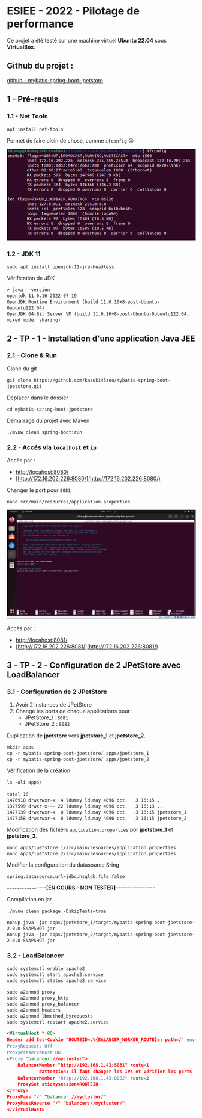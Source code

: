 # ESIEE - 2022 - Pilotage de performance

Ce projet a été testé sur une machine virtuel **Ubuntu 22.04** sous **VirtualBox**.

## Github du projet :

[github - mybatis-spring-boot-jpetstore](https://github.com/kazuki43zoo/mybatis-spring-boot-jpetstore)

## 1 - Pré-requis

### 1.1 - Net Tools

```
apt install net-tools
```

Permet de faire plein de chose, comme `ifconfig` 😉

![img](_img/001.png)

### 1.2 - JDK 11 

```
sudo apt install openjdk-11-jre-headless
```

Vérification de JDK

```
> java --version
openjdk 11.0.16 2022-07-19
OpenJDK Runtime Environment (build 11.0.16+8-post-Ubuntu-0ubuntu122.04)
OpenJDK 64-Bit Server VM (build 11.0.16+8-post-Ubuntu-0ubuntu122.04, mixed mode, sharing)
```

## 2 - TP - 1 - Installation d'une application Java JEE

### 2.1 - Clone & Run

Clone du git

```
git clone https://github.com/kazuki43zoo/mybatis-spring-boot-jpetstore.git
```

Déplacer dans le dossier

```
cd mybatis-spring-boot-jpetstore
```

Démarrage du projet avec Maven

```
./mvnw clean spring-boot:run
```

### 2.2 - Accés via `localhost` et `ip`

Accès par : 

- [http://locahost:8080/](http://locahost:8080/)
- [http://172.16.202.226:8080/](http://172.16.202.226:8080/)

Changer le port pour `8081`

```
nano src/main/resources/application.properties
```

![img](_img/002.png)

Accès par : 

- [http://locahost:8081/](http://locahost:8081/)
- [http://172.16.202.226:8081/](http://172.16.202.226:8081/)

## 3 - TP - 2 - Configuration de 2 JPetStore avec LoadBalancer

### 3.1 - Configuration de 2 JPetStore

1. Avoir 2 instances de JPetStore
2. Changé les ports de chaque applications pour :
    - JPetStore_1 : `8081`
    - JPetStore_2 : `8082`

Duplication de **jpetstore** vers **jpetstore_1** et **jpetstore_2**.

```
mkdir apps
cp -r mybatis-spring-boot-jpetstore/ apps/jpetstore_1
cp -r mybatis-spring-boot-jpetstore/ apps/jpetstore_2
```

Vérification de la création

```
ls -ali apps/

total 16
1476918 drwxrwxr-x  4 ldumay ldumay 4096 oct.   3 16:15 .
1327599 drwxr-x--- 22 ldumay ldumay 4096 oct.   3 16:13 ..
1477139 drwxrwxr-x  8 ldumay ldumay 4096 oct.   3 16:15 jpetstore_1
1477158 drwxrwxr-x  8 ldumay ldumay 4096 oct.   3 16:15 jpetstore_2
```

Modification des fichiers `application.properties` por **jpetstore_1** et **jpetstore_2**.

```
nano apps/jpetstore_1/src/main/resources/application.properties
nano apps/jpetstore_2/src/main/resources/application.properties
```

Modifier la configuration du datasource Sring

```
spring.datasource.url=jdbc:hsqldb:file:false
```


**----------------[EN COURS - NON TESTER]----------------**

Compilation en jar

```
./mvnw clean package -DskipTests=true
```

```
nohup java -jar apps/jpetstore_1/target/mybatis-spring-boot-jpetstore-2.0.0-SNAPSHOT.jar
nohup java -jar apps/jpetstore_2/target/mybatis-spring-boot-jpetstore-2.0.0-SNAPSHOT.jar
```

### 3.2 - LoadBalancer

```
sudo systemctl enable apache2
sudo systemctl start apache2.service
sudo systemctl status apache2.service
```

```
sudo a2enmod proxy
sudo a2enmod proxy_http
sudo a2enmod proxy_balancer
sudo a2enmod headers
sudo a2enmod lbmethod_byrequests
sudo systemctl restart apache2.service
```

```xml
<VirtualHost *:80>
Header add Set-Cookie "ROUTEID=.%{BALANCER_WORKER_ROUTE}e; path=/" env=BALANCER_ROUTE_CHANGED
ProxyRequests Off
ProxyPreserveHost On
<Proxy "balancer://mycluster">
    BalancerMember "http://192.168.1.43:8081" route=1
            #attention: il faut changer les IPs et vérifier les ports
    BalancerMember "http://192.168.1.43:8082" route=2
    ProxySet stickysession=ROUTEID
</Proxy>
ProxyPass "/" "balancer://mycluster/"
ProxyPassReverse "/" "balancer://mycluster/"
</VirtualHost>
```